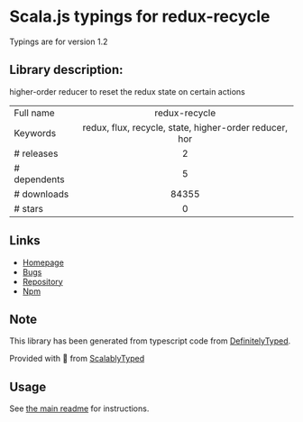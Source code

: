 
# Scala.js typings for redux-recycle

Typings are for version 1.2

## Library description:
higher-order reducer to reset the redux state on certain actions

|                    |                 |
| ------------------ | :-------------: |
| Full name          | redux-recycle |
| Keywords           | redux, flux, recycle, state, higher-order reducer, hor |
| # releases         | 2 |
| # dependents       | 5 |
| # downloads        | 84355 |
| # stars            | 0 |

## Links
- [Homepage](https://github.com/omnidan/redux-recycle)
- [Bugs](https://github.com/omnidan/redux-recycle/issues)
- [Repository](https://github.com/omnidan/redux-recycle)
- [Npm](https://www.npmjs.com/package/redux-recycle)
    


## Note
This library has been generated from typescript code from [DefinitelyTyped](https://definitelytyped.org).

Provided with :purple_heart: from [ScalablyTyped](https://github.com/oyvindberg/ScalablyTyped)

## Usage
See [the main readme](../../readme.md) for instructions.


